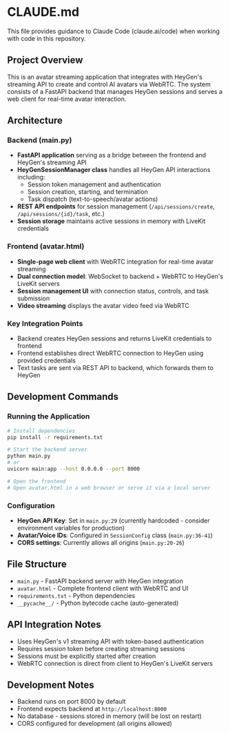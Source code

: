 # CLAUDE.md

This file provides guidance to Claude Code (claude.ai/code) when working with code in this repository.

## Project Overview

This is an avatar streaming application that integrates with HeyGen's streaming API to create and control AI avatars via WebRTC. The system consists of a FastAPI backend that manages HeyGen sessions and serves a web client for real-time avatar interaction.

## Architecture

### Backend (main.py)
- **FastAPI application** serving as a bridge between the frontend and HeyGen's streaming API
- **HeyGenSessionManager class** handles all HeyGen API interactions including:
  - Session token management and authentication
  - Session creation, starting, and termination
  - Task dispatch (text-to-speech/avatar actions)
- **REST API endpoints** for session management (`/api/sessions/create`, `/api/sessions/{id}/task`, etc.)
- **Session storage** maintains active sessions in memory with LiveKit credentials

### Frontend (avatar.html)
- **Single-page web client** with WebRTC integration for real-time avatar streaming
- **Dual connection model**: WebSocket to backend + WebRTC to HeyGen's LiveKit servers
- **Session management UI** with connection status, controls, and task submission
- **Video streaming** displays the avatar video feed via WebRTC

### Key Integration Points
- Backend creates HeyGen sessions and returns LiveKit credentials to frontend
- Frontend establishes direct WebRTC connection to HeyGen using provided credentials
- Text tasks are sent via REST API to backend, which forwards them to HeyGen

## Development Commands

### Running the Application
```bash
# Install dependencies
pip install -r requirements.txt

# Start the backend server
python main.py
# or
uvicorn main:app --host 0.0.0.0 --port 8000

# Open the frontend
# Open avatar.html in a web browser or serve it via a local server
```

### Configuration
- **HeyGen API Key**: Set in `main.py:29` (currently hardcoded - consider environment variables for production)
- **Avatar/Voice IDs**: Configured in `SessionConfig` class (`main.py:36-41`)
- **CORS settings**: Currently allows all origins (`main.py:20-26`)

## File Structure
- `main.py` - FastAPI backend server with HeyGen integration
- `avatar.html` - Complete frontend client with WebRTC and UI
- `requirements.txt` - Python dependencies
- `__pycache__/` - Python bytecode cache (auto-generated)

## API Integration Notes
- Uses HeyGen's v1 streaming API with token-based authentication
- Requires session token before creating streaming sessions
- Sessions must be explicitly started after creation
- WebRTC connection is direct from client to HeyGen's LiveKit servers

## Development Notes
- Backend runs on port 8000 by default
- Frontend expects backend at `http://localhost:8000`
- No database - sessions stored in memory (will be lost on restart)
- CORS configured for development (all origins allowed)